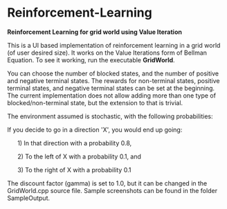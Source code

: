 # Reinforcement-Learning
**Reinforcement Learning for grid world using Value Iteration** 

This is a UI based implementation of reinforcement learning in a grid world (of user desired size). It works on the Value Iterations form of Bellman Equation. 
To see it working, run the executable **GridWorld**.

You can choose the number of blocked states, and the number of positive and negative terminal states. The rewards for non-terminal states, positive terminal states, and negative terminal states can be set at the beginning. The current implementation does not allow adding more than one type of blocked/non-terminal state, but the extension to that is trivial. 

The environment assumed is stochastic, with the following probabilities:

If you decide to go in a direction 'X', you would end up going:

&nbsp;&nbsp;&nbsp;&nbsp;&nbsp;&nbsp;1) In that direction with a probability 0.8, 

&nbsp;&nbsp;&nbsp;&nbsp;&nbsp;&nbsp;2) To the left of X with a probability 0.1, and

&nbsp;&nbsp;&nbsp;&nbsp;&nbsp;&nbsp;3) To the right of X with a probability 0.1


The discount factor (gamma) is set to 1.0, but it can be changed in the GridWorld.cpp source file. 
Sample screenshots can be found in the folder SampleOutput.

